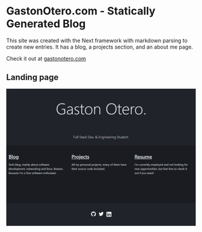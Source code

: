 # GastonOtero.com - Statically Generated Blog

This site was created with the Next framework with markdown parsing to create new entries.
It has a blog, a projects section, and an about me page.

Check it out at [gastonotero.com](https://gastonotero.com)

## Landing page

![landing](landing_page.png)
